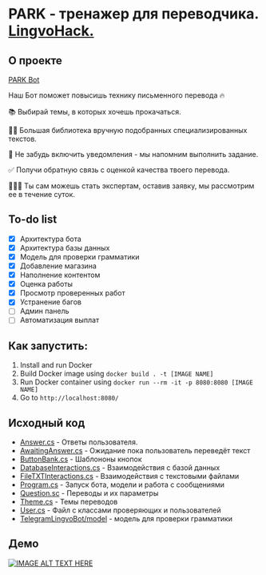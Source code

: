 # PARK - тренажер для переводчика. [LingvoHack.](https://kpfu.ru/zrk/spikery-hakatona-lingvohack-411306.html)

## О проекте

[PARK Bot](https://t.me/LingvoHackBot)

Наш Бот поможет повысишь технику письменного перевода 🔥

📚 Выбирай темы, в которых хочешь прокачаться.

✍🏻 Большая библиотека вручную подобранных специализированных текстов.

🔔 Не забудь включить уведомления - мы напомним выполнить задание.

✅ Получи обратную связь с оценкой качества твоего перевода.

👨🏻‍🎓 Ты сам можешь стать экспертам, оставив заявку, мы рассмотрим ее в течение суток.




## To-do list

- [x] Архитектура бота
- [x] Архитектура базы данных 
- [x] Модель для проверки грамматики
- [x] Добавление магазина
- [x] Наполнение контентом
- [x] Оценка работы
- [x] Просмотр проверенных работ 
- [x] Устранение багов
- [ ] Админ панель 
- [ ] Автоматизация выплат

## Как запустить:
1. Install and run Docker
2. Build Docker image using `docker build . -t [IMAGE NAME]`
3. Run Docker container using `docker run --rm -it -p 8080:8080 [IMAGE NAME]`
4. Go to `http://localhost:8080/`

## Исходный код
* [Answer.cs](https://github.com/Leonid-Vizel/TelegramLingvoBot/blob/master/TelegramLingvoBot/Answer.cs) - Ответы пользователя.
* [AwaitingAnswer.cs](https://github.com/Leonid-Vizel/TelegramLingvoBot/blob/master/TelegramLingvoBot/AwaitingAsnwer.cs) - Ожидание пока пользователь переведёт текст 
* [ButtonBank.cs](https://github.com/Leonid-Vizel/TelegramLingvoBot/blob/master/TelegramLingvoBot/ButtonBank.cs) - Шаблононы кнопок
* [DatabaseInteractions.cs](https://github.com/Leonid-Vizel/TelegramLingvoBot/blob/master/TelegramLingvoBot/DataBaseInteractions.cs) - Взаимодействия с базой данных
* [FileTXTInteractions.cs](https://github.com/Leonid-Vizel/TelegramLingvoBot/blob/master/TelegramLingvoBot/FileTXTInteractions.cs) - Взаимодействия с текстовыми файлами
* [Program.cs](https://github.com/Leonid-Vizel/TelegramLingvoBot/blob/master/TelegramLingvoBot/Program.cs) - Запуск бота, модели и работа с сообщениями
* [Question.sc](https://github.com/Leonid-Vizel/TelegramLingvoBot/blob/master/TelegramLingvoBot/Question.cs) - Переводы и их параметры
* [Theme.cs](https://github.com/Leonid-Vizel/TelegramLingvoBot/blob/master/TelegramLingvoBot/Theme.cs) - Темы переводов
* [User.cs](https://github.com/Leonid-Vizel/TelegramLingvoBot/blob/master/TelegramLingvoBot/User.cs) - Файл с классами проверяющих и пользователей
* [TelegramLingvoBot/model](TelegramLingvoBot/model/) - модель для проверки грамматики

## Демо
[![IMAGE ALT TEXT HERE](https://img.youtube.com/vi/mboeaEYdNSA/0.jpg)](https://www.youtube.com/watch?v=mboeaEYdNSA)
